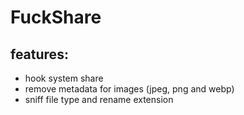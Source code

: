 # FuckShare

## features:
- hook system share
- remove metadata for images (jpeg, png and webp)
- sniff file type and rename extension
